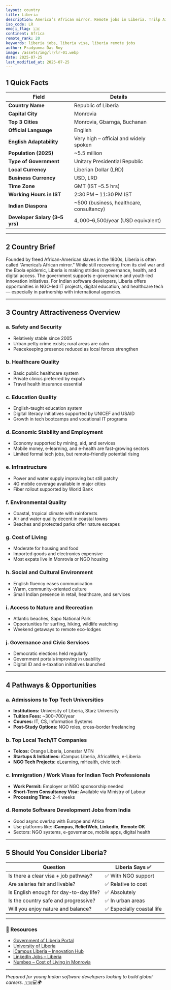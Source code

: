 ```yaml
---
layout: country
title: Liberia
description: America’s African mirror. Remote jobs in Liberia. Trilp AI curated info. Indians in Liberia.
iso_code: LR
emoji_flag: 🇱🇷
continent: Africa
remote_rank: 20
keywords: liberia jobs, liberia visa, liberia remote jobs
author: Pradyumna Das Roy
image: /assets/img/lr/lr-01.webp
date: 2025-07-25
last_modified_at: 2025-07-25
---
```


## 1 Quick Facts

| Field                          | Details                                  |
| ------------------------------ | ---------------------------------------- |
| **Country Name**               | Republic of Liberia                      |
| **Capital City**               | Monrovia                                 |
| **Top 3 Cities**               | Monrovia, Gbarnga, Buchanan              |
| **Official Language**          | English                                  |
| **English Adaptability**       | Very high – official and widely spoken   |
| **Population (2025)**          | ~5.5 million                             |
| **Type of Government**         | Unitary Presidential Republic            |
| **Local Currency**             | Liberian Dollar (LRD)                    |
| **Business Currency**          | USD, LRD                                 |
| **Time Zone**                  | GMT (IST –5.5 hrs)                       |
| **Working Hours in IST**       | 2:30 PM – 11:30 PM IST                   |
| **Indian Diaspora**            | ~500 (business, healthcare, consultancy) |
| **Developer Salary (3–5 yrs)** | $4,000–$6,500/year (USD equivalent)      |

---

## 2 Country Brief

Founded by freed African-American slaves in the 1800s, Liberia is often called “America’s African mirror.” While still recovering from its civil war and the Ebola epidemic, Liberia is making strides in governance, health, and digital access. The government supports e-governance and youth-led innovation initiatives. For Indian software developers, Liberia offers opportunities in NGO-led IT projects, digital education, and healthcare tech — especially in partnership with international agencies.

---

## 3 Country Attractiveness Overview

### a. Safety and Security

- Relatively stable since 2005
- Urban petty crime exists; rural areas are calm
- Peacekeeping presence reduced as local forces strengthen

### b. Healthcare Quality

- Basic public healthcare system
- Private clinics preferred by expats
- Travel health insurance essential

### c. Education Quality

- English-taught education system
- Digital literacy initiatives supported by UNICEF and USAID
- Growth in tech bootcamps and vocational IT programs

### d. Economic Stability and Employment

- Economy supported by mining, aid, and services
- Mobile money, e-learning, and e-health are fast-growing sectors
- Limited formal tech jobs, but remote-friendly potential rising

### e. Infrastructure

- Power and water supply improving but still patchy
- 4G mobile coverage available in major cities
- Fiber rollout supported by World Bank

### f. Environmental Quality

- Coastal, tropical climate with rainforests
- Air and water quality decent in coastal towns
- Beaches and protected parks offer nature escapes

### g. Cost of Living

- Moderate for housing and food
- Imported goods and electronics expensive
- Most expats live in Monrovia or NGO housing

### h. Social and Cultural Environment

- English fluency eases communication
- Warm, community-oriented culture
- Small Indian presence in retail, healthcare, and services

### i. Access to Nature and Recreation

- Atlantic beaches, Sapo National Park
- Opportunities for surfing, hiking, wildlife watching
- Weekend getaways to remote eco-lodges

### j. Governance and Civic Services

- Democratic elections held regularly
- Government portals improving in usability
- Digital ID and e-taxation initiatives launched

---

## 4 Pathways & Opportunities

### a. Admissions to Top Tech Universities

- **Institutions:** University of Liberia, Starz University
- **Tuition Fees:** ~$300–$700/year
- **Courses:** IT, CS, Information Systems
- **Post-Study Options:** NGO roles, cross-border freelancing

### b. Top Local Tech/IT Companies

- **Telcos:** Orange Liberia, Lonestar MTN
- **Startups & Initiatives:** iCampus Liberia, AfricaWeb, e-Liberia
- **NGO Tech Projects:** eLearning, mHealth, civic tech

### c. Immigration / Work Visas for Indian Tech Professionals

- **Work Permit:** Employer or NGO sponsorship needed
- **Short-Term Consultancy Visa:** Available via Ministry of Labour
- **Processing Time:** 2–4 weeks

### d. Remote Software Development Jobs from India

- Good async overlap with Europe and Africa
- Use platforms like: **iCampus**, **ReliefWeb**, **LinkedIn**, **Remote OK**
- Sectors: NGO systems, e-governance, mobile apps, digital health

---

## 5 Should You Consider Liberia?

| Question                               | Liberia Says ✅            |
| -------------------------------------- | -------------------------- |
| Is there a clear visa + job pathway?   | ✅ With NGO support        |
| Are salaries fair and livable?         | ✅ Relative to cost        |
| Is English enough for day-to-day life? | ✅ Absolutely              |
| Is the country safe and progressive?   | ✅ In urban areas          |
| Will you enjoy nature and balance?     | ✅ Especially coastal life |

---

### 🔗 Resources

- [Government of Liberia Portal](https://www.emansion.gov.lr/)
- [University of Liberia](https://ul.edu.lr/)
- [iCampus Liberia – Innovation Hub](https://www.icampus.io/)
- [LinkedIn Jobs – Liberia](https://www.linkedin.com/jobs/search/?location=Liberia)
- [Numbeo – Cost of Living in Monrovia](https://www.numbeo.com/cost-of-living/in/Monrovia)

---

_Prepared for young Indian software developers looking to build global careers. 🇮🇳💻🌍_
